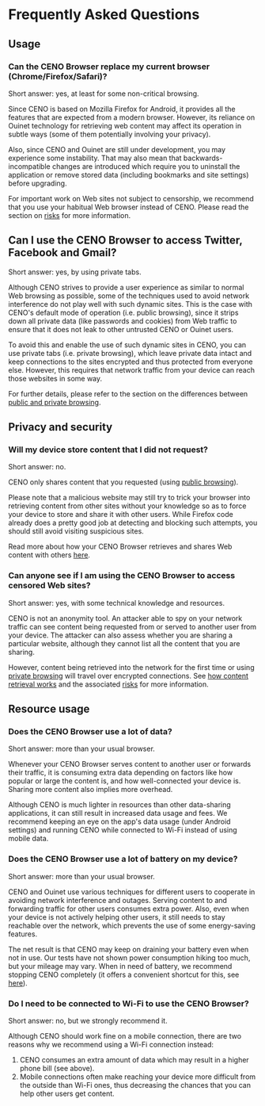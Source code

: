 # Frequently Asked Questions

## Usage

### Can the CENO Browser replace my current browser (Chrome/Firefox/Safari)?

Short answer: yes, at least for some non-critical browsing.

Since CENO is based on Mozilla Firefox for Android, it provides all the features that are expected from a modern browser.  However, its reliance on Ouinet technology for retrieving web content may affect its operation in subtle ways (some of them potentially involving your privacy).

Also, since CENO and Ouinet are still under development, you may experience some instability.  That may also mean that backwards-incompatible changes are introduced which require you to uninstall the application or remove stored data (including bookmarks and site settings) before upgrading.

For important work on Web sites not subject to censorship, we recommend that you use your habitual Web browser instead of CENO.  Please read the section on [risks](../concepts/risks.md) for more information.

## Can I use the CENO Browser to access Twitter, Facebook and Gmail?

Short answer: yes, by using private tabs.

Although CENO strives to provide a user experience as similar to normal Web browsing as possible, some of the techniques used to avoid network interference do not play well with such dynamic sites.  This is the case with CENO's default mode of operation (i.e. public browsing), since it strips down all private data (like passwords and cookies) from Web traffic to ensure that it does not leak to other untrusted CENO or Ouinet users.

To avoid this and enable the use of such dynamic sites in CENO, you can use private tabs (i.e. private browsing), which leave private data intact and keep connections to the sites encrypted and thus protected from everyone else.  However, this requires that network traffic from your device can reach those websites in some way.

For further details, please refer to the section on the differences between [public and private browsing](../concepts/public-private.md).

## Privacy and security

### Will my device store content that I did not request?

Short answer: no.

CENO only shares content that you requested (using [public browsing](../concepts/public-private.md)).

Please note that a malicious website may still try to trick your browser into retrieving content from other sites without your knowledge so as to force your device to store and share it with other users.  While Firefox code already does a pretty good job at detecting and blocking such attempts, you should still avoid visiting suspicious sites.

Read more about how your CENO Browser retrieves and shares Web content with others [here](../concepts/how.md).

### Can anyone see if I am using the CENO Browser to access censored Web sites?

Short answer: yes, with some technical knowledge and resources.

CENO is not an anonymity tool.  An attacker able to spy on your network traffic can see content being requested from or served to another user from your device.  The attacker can also assess whether you are sharing a particular website, although they cannot list all the content that you are sharing.

However, content being retrieved into the network for the first time or using [private browsing](../concepts/public-private.md) will travel over encrypted connections.  See [how content retrieval works](../concepts/how.md) and the associated [risks](../concepts/risks.md) for more information.

## Resource usage

### Does the CENO Browser use a lot of data?

Short answer: more than your usual browser.

Whenever your CENO Browser serves content to another user or forwards their traffic, it is consuming extra data depending on factors like how popular or large the content is, and how well-connected your device is.  Sharing more content also implies more overhead.

Although CENO is much lighter in resources than other data-sharing applications, it can still result in increased data usage and fees.  We recommend keeping an eye on the app's data usage (under Android settings) and running CENO while connected to Wi-Fi instead of using mobile data.

### Does the CENO Browser use a lot of battery on my device?

Short answer: more than your usual browser.

CENO and Ouinet use various techniques for different users to cooperate in avoiding network interference and outages.  Serving content to and forwarding traffic for other users consumes extra power.  Also, even when your device is not actively helping other users, it still needs to stay reachable over the network, which prevents the use of some energy-saving features.

The net result is that CENO may keep on draining your battery even when not in use.  Our tests have not shown power consumption hiking too much, but your mileage may vary.  When in need of battery, we recommend stopping CENO completely (it offers a convenient shortcut for this, see [here](../browser/install.md)).

### Do I need to be connected to Wi-Fi to use the CENO Browser?

Short answer: no, but we strongly recommend it.

Although CENO should work fine on a mobile connection, there are two reasons why we recommend using a Wi-Fi connection instead:

1. CENO consumes an extra amount of data which may result in a higher phone bill (see above).
2. Mobile connections often make reaching your device more difficult from the outside than Wi-Fi ones, thus decreasing the chances that you can help other users get content.
